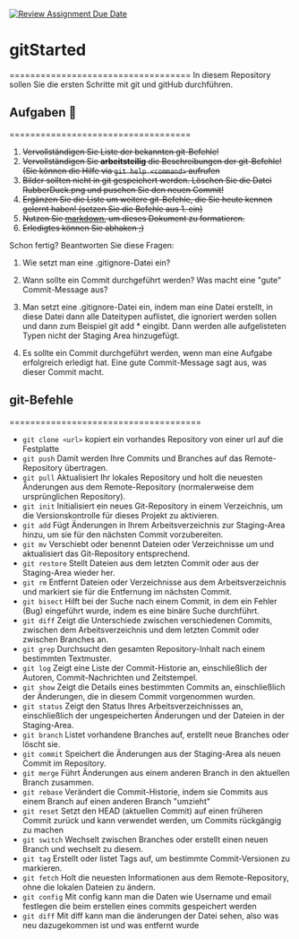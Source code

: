 [![Review Assignment Due Date](https://classroom.github.com/assets/deadline-readme-button-24ddc0f5d75046c5622901739e7c5dd533143b0c8e959d652212380cedb1ea36.svg)](https://classroom.github.com/a/sKdeA7RV)
# gitStarted
===================================
In diesem Repository sollen Sie die ersten Schritte mit git und gitHub durchführen.


## Aufgaben :dart:
===================================
1. ~~Vervollständigen Sie Liste der bekannten git-Befehle!~~
2. ~~Vervollständigen Sie **arbeitsteilig** die Beschreibungen der git-Befehle! (Sie können die Hilfe via `git help <command>` aufrufen~~
4. ~~Bilder sollten nicht in git gespeichert werden. Löschen Sie die Datei RubberDuck.png und puschen Sie den neuen Commit!~~
2. ~~Ergänzen Sie die Liste um weitere git-Befehle, die Sie heute kennen gelernt haben! (setzen Sie die Befehle aus 1. ein)~~
3. ~~Nutzen Sie [markdown](https://github.com/adam-p/markdown-here/wiki/Markdown-Cheatsheet), um dieses Dokument zu formatieren.~~
4. ~~Erledigtes können Sie abhaken ;)~~

Schon fertig? Beantworten Sie diese Fragen:
1. Wie setzt man eine .gitignore-Datei ein?
2. Wann sollte ein Commit durchgeführt werden? Was macht eine "gute" Commit-Message aus?

1. Man setzt eine .gitignore-Datei ein, indem man eine Datei erstellt, in diese Datei dann alle Dateitypen auflistet,
   die ignoriert werden sollen und dann zum Beispiel git add * eingibt. Dann werden alle aufgelisteten Typen nicht der Staging Area hinzugefügt.

2. Es sollte ein Commit durchgeführt werden, wenn man eine Aufgabe erfolgreich erledigt hat. Eine gute Commit-Message sagt aus, was dieser Commit macht.

## git-Befehle
=====================================
- `git clone <url>` kopiert ein vorhandes Repository von einer url auf die Festplatte
- `git push` 		Damit werden Ihre Commits und Branches auf das Remote-Repository übertragen.
- `git pull` 		Aktualisiert Ihr lokales Repository und holt die neuesten Änderungen aus dem Remote-Repository (normalerweise dem ursprünglichen Repository).
- `git init`		Initialisiert ein neues Git-Repository in einem Verzeichnis, um die Versionskontrolle für dieses Projekt zu aktivieren.
- `git add`			Fügt Änderungen in Ihrem Arbeitsverzeichnis zur Staging-Area hinzu, um sie für den nächsten Commit vorzubereiten.
- `git mv`			Verschiebt oder benennt Dateien oder Verzeichnisse um und aktualisiert das Git-Repository entsprechend.
- `git restore`		Stellt Dateien aus dem letzten Commit oder aus der Staging-Area wieder her.
- `git rm`			Entfernt Dateien oder Verzeichnisse aus dem Arbeitsverzeichnis und markiert sie für die Entfernung im nächsten Commit.
- `git bisect`		Hilft bei der Suche nach einem Commit, in dem ein Fehler (Bug) eingeführt wurde, indem es eine binäre Suche durchführt.
- `git diff`		Zeigt die Unterschiede zwischen verschiedenen Commits, zwischen dem Arbeitsverzeichnis und dem letzten Commit oder zwischen Branches an.
- `git grep`		Durchsucht den gesamten Repository-Inhalt nach einem bestimmten Textmuster.
- `git log`			Zeigt eine Liste der Commit-Historie an, einschließlich der Autoren, Commit-Nachrichten und Zeitstempel.
- `git show`		Zeigt die Details eines bestimmten Commits an, einschließlich der Änderungen, die in diesem Commit vorgenommen wurden.
- `git status`		Zeigt den Status Ihres Arbeitsverzeichnisses an, einschließlich der ungespeicherten Änderungen und der Dateien in der Staging-Area.
- `git branch`		Listet vorhandene Branches auf, erstellt neue Branches oder löscht sie.
- `git commit`		Speichert die Änderungen aus der Staging-Area als neuen Commit im Repository.
- `git merge`		Führt Änderungen aus einem anderen Branch in den aktuellen Branch zusammen.
- `git rebase`		Verändert die Commit-Historie, indem sie Commits aus einem Branch auf einen anderen Branch "umzieht"
- `git reset`		Setzt den HEAD (aktuellen Commit) auf einen früheren Commit zurück und kann verwendet werden, um Commits rückgängig zu machen
- `git switch`		Wechselt zwischen Branches oder erstellt einen neuen Branch und wechselt zu diesem.
- `git tag`			Erstellt oder listet Tags auf, um bestimmte Commit-Versionen zu markieren.
- `git fetch`		Holt die neuesten Informationen aus dem Remote-Repository, ohne die lokalen Dateien zu ändern.
- `git config`		Mit config kann man die Daten wie Username und email festlegen die beim erstellen eines commits gespeichert werden
- `git diff`		Mit diff kann man die änderungen der Datei sehen, also was neu dazugekommen ist und was entfernt wurde

